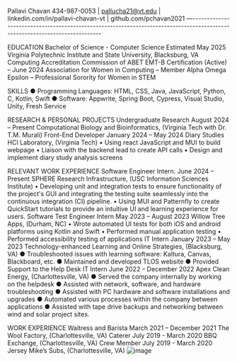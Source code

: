 Pallavi Chavan
434-987-0053 | pallucha21@vt.edu | linkedin.com/in/pallavi-chavan-vt | github.com/pchavan2021
—----------------------------------------------------------------------------------------------------------------------------

EDUCATION
Bachelor of Science - Computer Science  Estimated May 2025
Virginia Polytechnic Institute and State University, Blacksburg, VA        Computing Accreditation Commission of ABET
EMT-B Certification (Active) – June 2024
Association for Women in Computing – Member
Alpha Omega Epsilon – Professional Sorority for Women in STEM

SKILLS
●	Programming Languages: HTML, CSS, Java, JavaScript, Python, C, Kotlin, Swift
●	Software: Appwrite, Spring Boot, Cypress, Visual Studio, Unity, Fresh Service

RESEARCH & PERSONAL PROJECTS
Undergraduate Research                                                                                                                August 2024 – Present
Computational Biology and Bioinformatics, (Virginia Tech with Dr. T.M. Murali)
Front-End Developer                                                                                         		         January 2024 – May 2024
Diary Studies HCI Laboratory, (Virginia Tech)
•	Using react JavaScript and MUI to build webpage
•	Liaison with the backend lead to create API calls
•	Design and implement diary study analysis screens

RELEVANT WORK EXPERIENCE
Software Engineer Intern.                                                                                          		    June 2024 – Present
SPHERE Research Infrastructure, (USC Information Sciences Institute)
•	Developing unit and integration tests to ensure functionality of the project's GUI and integrating the testing suite seamlessly into the continuous integration (CI) pipeline.
•	Using MUI and Patternfly to create QuickStart tutorials to provide an intuitive UI and learning experience for users.
Software Test Engineer Intern                                                                            		          May 2023 – August 2023
Willow Tree Apps, (Durham, NC)
•	Wrote automated UI tests for both iOS and android platforms using Kotlin and Swift
•	Performed manual application testing
•	Performed accessibility testing of applications
IT Intern                                                                                                               		         January 2023 – May 2023
Technology-enhanced Learning and Online Strategies, (Blacksburg, VA)
●	Troubleshooted issues with learning software: Kaltura, Canvas, Blackboard, etc.
●	Maintained and developed TLOS website
●	Provided Support to the Help Desk
IT Intern                                                                                                        		    June 2022 – December 2022
Apex Clean Energy, (Charlottesville, VA)
●	Served the company internally by working on the helpdesk
●	Assisted with network, software, and hardware troubleshooting
●	Assisted with PC hardware and software installations and upgrades
●	Automated various processes within the company between applications
●	Assisted with tape drive backups and networking between wind and solar project sites. 

WORK EXPERIENCE
Waitress and Barista 					                    		              March 2021 – December 2021
The Wool Factory, (Charlottesville, VA)
Caterer 							                		            July 2019 - March 2020
BBQ Exchange, (Charlottesville, VA)
Crew Member 								   		            July 2019 - March 2020
Jersey Mike’s Subs, (Charlottesville, VA)
![image](https://github.com/user-attachments/assets/a051cae1-4879-45d9-83db-8f9b860cfc53)
